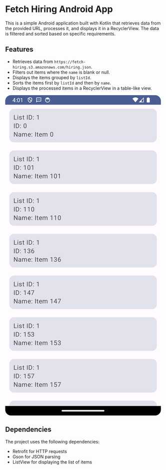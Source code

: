 # Fetch Hiring Android App

This is a simple Android application built with Kotlin that retrieves data from the provided URL, processes it, and displays it in a RecyclerView. The data is filtered and sorted based on specific requirements.

## Features

- Retrieves data from `https://fetch-hiring.s3.amazonaws.com/hiring.json`.
- Filters out items where the `name` is blank or null.
- Displays the items grouped by `listId`.
- Sorts the items first by `listId` and then by `name`.
- Displays the processed items in a RecyclerView in a table-like view.

![Screenshot_fetch_api.png](Screenshot_fetch_api.png)

## Dependencies

The project uses the following dependencies:

- Retrofit for HTTP requests
- Gson for JSON parsing
- ListView for displaying the list of items
